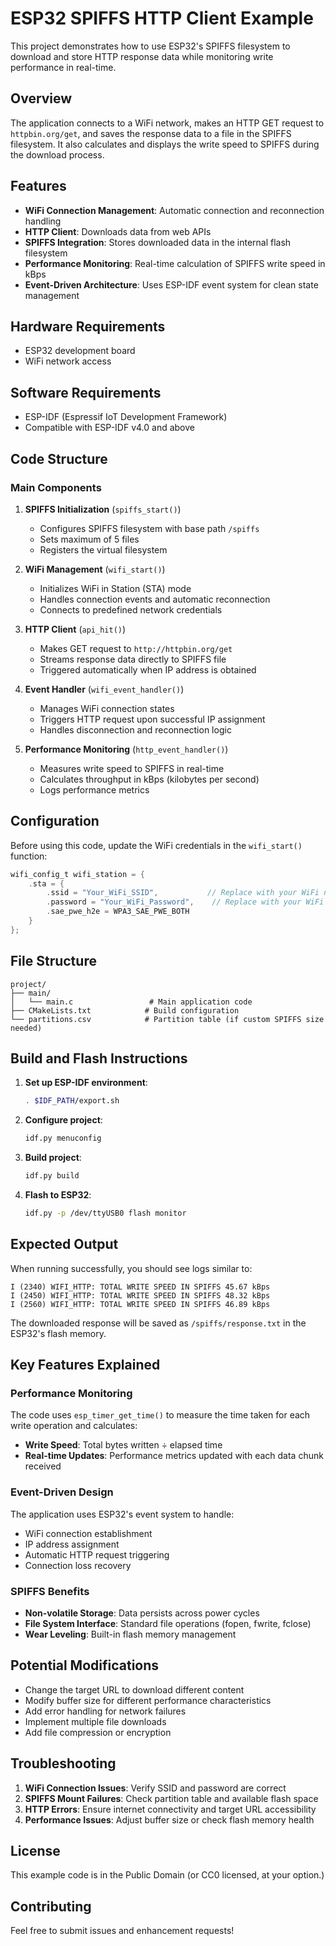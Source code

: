 # ESP32 SPIFFS HTTP Client Example

This project demonstrates how to use ESP32's SPIFFS filesystem to download and store HTTP response data while monitoring write performance in real-time.

## Overview

The application connects to a WiFi network, makes an HTTP GET request to `httpbin.org/get`, and saves the response data to a file in the SPIFFS filesystem. It also calculates and displays the write speed to SPIFFS during the download process.

## Features

- **WiFi Connection Management**: Automatic connection and reconnection handling
- **HTTP Client**: Downloads data from web APIs
- **SPIFFS Integration**: Stores downloaded data in the internal flash filesystem
- **Performance Monitoring**: Real-time calculation of SPIFFS write speed in kBps
- **Event-Driven Architecture**: Uses ESP-IDF event system for clean state management

## Hardware Requirements

- ESP32 development board
- WiFi network access

## Software Requirements

- ESP-IDF (Espressif IoT Development Framework)
- Compatible with ESP-IDF v4.0 and above

## Code Structure

### Main Components

1. **SPIFFS Initialization** (`spiffs_start()`)
   - Configures SPIFFS filesystem with base path `/spiffs`
   - Sets maximum of 5 files
   - Registers the virtual filesystem

2. **WiFi Management** (`wifi_start()`)
   - Initializes WiFi in Station (STA) mode
   - Handles connection events and automatic reconnection
   - Connects to predefined network credentials

3. **HTTP Client** (`api_hit()`)
   - Makes GET request to `http://httpbin.org/get`
   - Streams response data directly to SPIFFS file
   - Triggered automatically when IP address is obtained

4. **Event Handler** (`wifi_event_handler()`)
   - Manages WiFi connection states
   - Triggers HTTP request upon successful IP assignment
   - Handles disconnection and reconnection logic

5. **Performance Monitoring** (`http_event_handler()`)
   - Measures write speed to SPIFFS in real-time
   - Calculates throughput in kBps (kilobytes per second)
   - Logs performance metrics

## Configuration

Before using this code, update the WiFi credentials in the `wifi_start()` function:

```c
wifi_config_t wifi_station = {
    .sta = {
        .ssid = "Your_WiFi_SSID",           // Replace with your WiFi name
        .password = "Your_WiFi_Password",    // Replace with your WiFi password
        .sae_pwe_h2e = WPA3_SAE_PWE_BOTH
    }
};
```

## File Structure

```
project/
├── main/
│   └── main.c                 # Main application code
├── CMakeLists.txt            # Build configuration
└── partitions.csv            # Partition table (if custom SPIFFS size needed)
```

## Build and Flash Instructions

1. **Set up ESP-IDF environment**:
   ```bash
   . $IDF_PATH/export.sh
   ```

2. **Configure project**:
   ```bash
   idf.py menuconfig
   ```

3. **Build project**:
   ```bash
   idf.py build
   ```

4. **Flash to ESP32**:
   ```bash
   idf.py -p /dev/ttyUSB0 flash monitor
   ```

## Expected Output

When running successfully, you should see logs similar to:

```
I (2340) WIFI_HTTP: TOTAL WRITE SPEED IN SPIFFS 45.67 kBps
I (2450) WIFI_HTTP: TOTAL WRITE SPEED IN SPIFFS 48.32 kBps
I (2560) WIFI_HTTP: TOTAL WRITE SPEED IN SPIFFS 46.89 kBps
```

The downloaded response will be saved as `/spiffs/response.txt` in the ESP32's flash memory.

## Key Features Explained

### Performance Monitoring
The code uses `esp_timer_get_time()` to measure the time taken for each write operation and calculates:
- **Write Speed**: Total bytes written ÷ elapsed time
- **Real-time Updates**: Performance metrics updated with each data chunk received

### Event-Driven Design
The application uses ESP32's event system to handle:
- WiFi connection establishment
- IP address assignment
- Automatic HTTP request triggering
- Connection loss recovery

### SPIFFS Benefits
- **Non-volatile Storage**: Data persists across power cycles
- **File System Interface**: Standard file operations (fopen, fwrite, fclose)
- **Wear Leveling**: Built-in flash memory management

## Potential Modifications

- Change the target URL to download different content
- Modify buffer size for different performance characteristics
- Add error handling for network failures
- Implement multiple file downloads
- Add file compression or encryption

## Troubleshooting

1. **WiFi Connection Issues**: Verify SSID and password are correct
2. **SPIFFS Mount Failures**: Check partition table and available flash space
3. **HTTP Errors**: Ensure internet connectivity and target URL accessibility
4. **Performance Issues**: Adjust buffer size or check flash memory health

## License

This example code is in the Public Domain (or CC0 licensed, at your option.)

## Contributing

Feel free to submit issues and enhancement requests!
